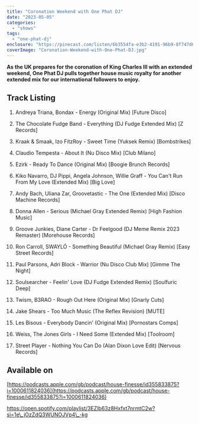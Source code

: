 ```yaml
---
title: "Coronation Weekend with One Phat DJ"
date: "2023-05-05"
categories: 
  - "shows"
tags: 
  - "one-phat-dj"
enclosure: "https://pinecast.com/listen/6b3554fa-e3b2-4191-96b9-8f747d671568.mp3 86040246 audio/mpeg "
coverImage: "Coronation-Weekend-with-One-Phat-DJ.jpg"
---
```


**As the UK prepares for the coronation of King Charles III with an extended weekend, One Phat DJ pulls together house music royalty for another extended mix for our international followers to enjoy.**

## Track Listing

1. Andreya Triana, Bondax - Energy (Original Mix) \[Future Disco\]

3. The Chocolate Fudge Band - Everything (DJ Fudge Extended Mix) \[Z Records\]

5. Kraak & Smaak, Izo FitzRoy - Sweet Time (Yuksek Remix) \[Bombstrikes\]

7. Claudio Tempesta - About It (Nu Disco Mix) \[Club Milano\]

9. Ezirk - Ready To Dance (Original Mix) \[Boogie Brunch Records\]

11. Kiko Navarro, DJ Pippi, Angela Johnson, Willie Graff - You Can't Run From My Love (Extended Mix) \[Big Love\]

13. Andy Bach, Uliana Zar, Groovetastic - The One (Extended Mix) \[Disco Machine Records\]

15. Donna Allen - Serious (Michael Gray Extended Remix) \[High Fashion Music\]

17. Groove Junkies, Diane Carter - Dr Feelgood (DJ Meme Remix 2023 Remaster) \[Morehouse Records\]

19. Ron Carroll, SWAYLÓ - Something Beautiful (Michael Gray Remix) \[Easy Street Records\]

21. Paul Parsons, Adri Block - Warrior (Nu Disco Club Mix) \[Gimme The Night\]

23. Soulsearcher - Feelin' Love (DJ Fudge Extended Remix) \[Soulfuric Deep\]

25. Twism, B3RAO - Rough Out Here (Original Mix) \[Gnarly Cuts\]

27. Jake Shears - Too Much Music (The Reflex Revision) \[MUTE\]

29. Les Bisous - Everybody Dancin' (Original Mix) \[Pornostars Comps\]

31. Weiss, The Jones Girls - I Need Some (Extended Mix) \[Toolroom\]

33. Street Player - Nothing You Can Do (Alan Dixon Love Edit) \[Nervous Records\]

## Available on

[https://podcasts.apple.com/gb/podcast/house-finesse/id355833875?i=1000611824036](https://podcasts.apple.com/gb/podcast/house-finesse/id355833875?i=1000611824036)

https://open.spotify.com/playlist/3EZlb63z8Hxfxt7nrmtC2w?si=1e\_jOzZdQ3WUNOJVp4\_-kg
